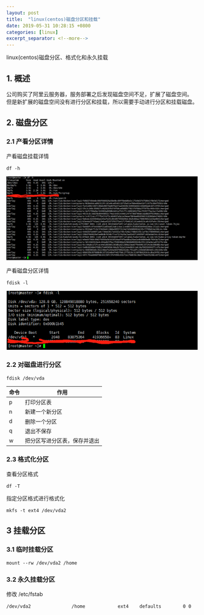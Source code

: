 ```yaml
---
layout: post
title:  "linux(centos)磁盘分区和挂载"
date: 2019-05-31 10:28:15 +0800
categories: [linux]
excerpt_separator: <!--more-->
---
```

linux(centos)磁盘分区、格式化和永久挂载
<!--more-->

## 1. 概述

公司购买了阿里云服务器，服务部署之后发现磁盘空间不足，扩展了磁盘空间。
但是新扩展的磁盘空间没有进行分区和挂载，所以需要手动进行分区和挂载磁盘。

## 2. 磁盘分区

### 2.1 产看分区详情

产看磁盘挂载详情
```shell
df -h 
```

![pic](/assets/img/微信截图_20190531102831.png)


产看磁盘分区详情
```shell
fdisk -l
```
![pic](/assets/img/微信截图_20190531103048.png)

### 2.2 对磁盘进行分区

```shell
fdisk /dev/vda
```

|命令|作用|
|---|---|
|p|打印分区表|
|n|新建一个新分区|
|d|删除一个分区|
|q|退出不保存|
|w|把分区写进分区表，保存并退出|

### 2.3 格式化分区

查看分区格式
```shell
df -T
```

指定分区格式进行格式化
```shell
mkfs -t ext4 /dev/vda2
```

## 3 挂载分区

### 3.1 临时挂载分区

```shell
mount --rw /dev/vda2 /home
```

### 3.2 永久挂载分区

修改 /etc/fstab
```shell
/dev/vda2               /home            ext4    defaults        0 0
```